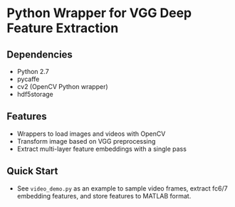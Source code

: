 # Python Wrapper for VGG Deep Feature Extraction

## Dependencies
- Python 2.7
- pycaffe
- cv2 (OpenCV Python wrapper)
- hdf5storage

## Features
- Wrappers to load images and videos with OpenCV
- Transform image based on VGG preprocessing
- Extract multi-layer feature embeddings with a single pass

## Quick Start
- See `video_demo.py` as an example to sample video frames, extract fc6/7 embedding features, and store features to MATLAB format.
